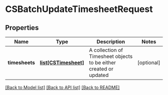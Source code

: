 # CSBatchUpdateTimesheetRequest

## Properties
Name | Type | Description | Notes
------------ | ------------- | ------------- | -------------
**timesheets** | [**list[CSTimesheet]**](CSTimesheet.md) | A collection of Timesheet objects to be either created or updated | [optional] 

[[Back to Model list]](../README.md#documentation-for-models) [[Back to API list]](../README.md#documentation-for-api-endpoints) [[Back to README]](../README.md)


